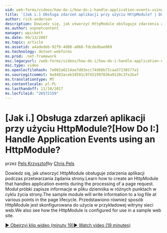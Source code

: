 ```yaml
---
uid: web-forms/videos/how-do-i/how-do-i-handle-application-events-using-an-httpmodule
title: '[Jak i.] Obsługa zdarzeń aplikacji przy użyciu HttpModule? | Dokumentacja firmy Microsoft'
author: rick-anderson
description: Dowiedz się, jak utworzyć HttpModule obsługuje zdarzenia aplikacji podczas przetwarzania żądania strony. Moduł próbki zapisze informacje w dzienniku...
ms.author: aspnetcontent
manager: wpickett
ms.date: 09/13/2007
ms.topic: article
ms.assetid: a4adedeb-92f9-4d08-a068-fdcdedbae069
ms.technology: dotnet-webforms
ms.prod: .net-framework
msc.legacyurl: /web-forms/videos/how-do-i/how-do-i-handle-application-events-using-an-httpmodule
msc.type: video
ms.openlocfilehash: 7e002a0214ae7d03ecc74d68b72caa57230577a1
ms.sourcegitcommit: 9a9483aceb34591c97451997036a9120c3fe2baf
ms.translationtype: MT
ms.contentlocale: pl-PL
ms.lasthandoff: 11/10/2017
ms.locfileid: "26572159"
---
```

<a name="how-do-i-handle-application-events-using-an-httpmodule"></a><span data-ttu-id="86408-105">[Jak i.] Obsługa zdarzeń aplikacji przy użyciu HttpModule?</span><span class="sxs-lookup"><span data-stu-id="86408-105">[How Do I:] Handle Application Events using an HttpModule?</span></span>
====================
<span data-ttu-id="86408-106">przez [Pels Krzysztof](https://twitter.com/chrispels)</span><span class="sxs-lookup"><span data-stu-id="86408-106">by [Chris Pels](https://twitter.com/chrispels)</span></span>

<span data-ttu-id="86408-107">Dowiedz się, jak utworzyć HttpModule obsługuje zdarzenia aplikacji podczas przetwarzania żądania strony.</span><span class="sxs-lookup"><span data-stu-id="86408-107">Learn how to create an HttpModule that handles application events during the processing of a page request.</span></span> <span data-ttu-id="86408-108">Moduł próbki zapisze informacje w pliku dziennika w różnych punktach w cyklu życia strony.</span><span class="sxs-lookup"><span data-stu-id="86408-108">The sample module will write information to a log file at various points in the page lifecycle.</span></span> <span data-ttu-id="86408-109">Przedstawiono również sposób HttpModule jest skonfigurowana do użycia w przykładowej witryny sieci web.</span><span class="sxs-lookup"><span data-stu-id="86408-109">We also see how the HttpModule is configured for use in a sample web site.</span></span>

[<span data-ttu-id="86408-110">&#9654; Obejrzyj klip wideo (minuty 19)</span><span class="sxs-lookup"><span data-stu-id="86408-110">&#9654; Watch video (19 minutes)</span></span>](https://channel9.msdn.com/Blogs/ASP-NET-Site-Videos/how-do-i-handle-application-events-using-an-httpmodule)

